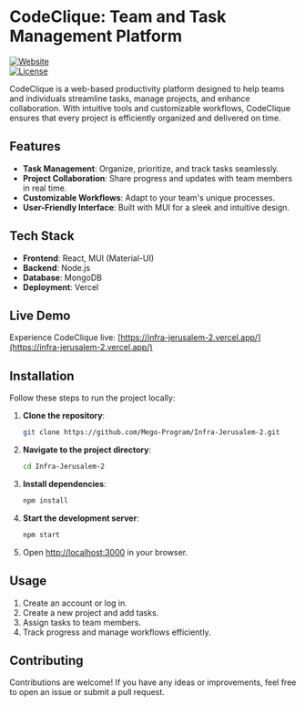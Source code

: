 
# CodeClique: Team and Task Management Platform  

[![Website](https://img.shields.io/badge/Website-Live-blue)](https://infra-jerusalem-2.vercel.app/)  
[![License](https://img.shields.io/badge/License-MIT-green)](LICENSE)  

CodeClique is a web-based productivity platform designed to help teams and individuals streamline tasks, manage projects, and enhance collaboration. With intuitive tools and customizable workflows, CodeClique ensures that every project is efficiently organized and delivered on time.  

## Features  
- **Task Management**: Organize, prioritize, and track tasks seamlessly.  
- **Project Collaboration**: Share progress and updates with team members in real time.  
- **Customizable Workflows**: Adapt to your team's unique processes.  
- **User-Friendly Interface**: Built with MUI for a sleek and intuitive design.  

## Tech Stack  
- **Frontend**: React, MUI (Material-UI)  
- **Backend**: Node.js  
- **Database**: MongoDB  
- **Deployment**: Vercel  

## Live Demo  
Experience CodeClique live: [https://infra-jerusalem-2.vercel.app/](https://infra-jerusalem-2.vercel.app/)  

## Installation  
Follow these steps to run the project locally:  

1. **Clone the repository**:  
   ```bash
   git clone https://github.com/Mego-Program/Infra-Jerusalem-2.git
   ```  

2. **Navigate to the project directory**:  
   ```bash
   cd Infra-Jerusalem-2
   ```  

3. **Install dependencies**:  
   ```bash
   npm install
   ```  

4. **Start the development server**:  
   ```bash
   npm start
   ```  

5. Open [http://localhost:3000](http://localhost:3000) in your browser.  

## Usage  
1. Create an account or log in.  
2. Create a new project and add tasks.  
3. Assign tasks to team members.  
4. Track progress and manage workflows efficiently.  

## Contributing  
Contributions are welcome! If you have any ideas or improvements, feel free to open an issue or submit a pull request.  
